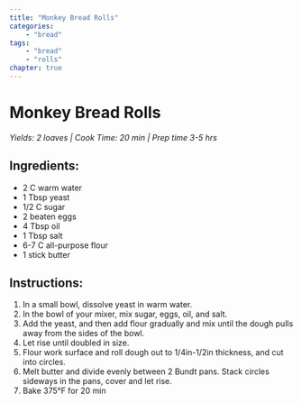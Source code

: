 ```yaml
---
title: "Monkey Bread Rolls"
categories: 
    - "bread"
tags:
    - "bread"
    - "rolls"
chapter: true
---
```

# Monkey Bread Rolls 
*Yields: 2 loaves | Cook Time: 20 min | Prep time 3-5 hrs*

## Ingredients:

- 2 C warm water
- 1 Tbsp yeast
- 1/2 C sugar
- 2 beaten eggs
- 4 Tbsp oil
- 1 Tbsp salt
- 6-7 C all-purpose flour
- 1 stick butter

## Instructions:

1. In a small bowl, dissolve yeast in warm water.
2. In the bowl of your mixer, mix sugar, eggs, oil, and salt.
3. Add the yeast, and then add flour gradually and mix until the dough pulls away from the
sides of the bowl.
4. Let rise until doubled in size.
5. Flour work surface and roll dough out to 1/4in-1/2in thickness, and cut into circles.
6. Melt butter and divide evenly between 2 Bundt pans. Stack circles sideways in the
pans, cover and let rise.
7. Bake 375°F for 20 min
